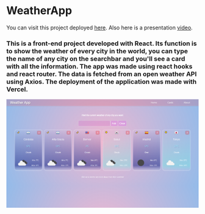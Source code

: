 # WeatherApp

You can visit this project deployed [here](https://weather-app-pink-seven.vercel.app/). Also here is a presentation [video](https://www.youtube.com/watch?v=QfT3XzXaM6s).

### This is a front-end project developed with React. Its function is to show the weather of every city in the world, you can type the name of any city on the searchbar and you'll see a card with all the information. The app was made using react hooks and react router. The data is fetched from an open weather API using Axios. The deployment of the application was made with Vercel.

<p align="center">
<img src="./src/media/screenshot.png">
</p>

